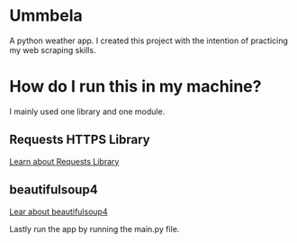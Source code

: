 # Ummbela
A python weather app. I created this project with the intention of practicing my web scraping skills.

# How do I run this in my machine? 
I mainly used one library and one module.

## Requests HTTPS Library
[Learn about Requests Library](https://requests.readthedocs.io/en/latest/)

## beautifulsoup4
[Lear about beautifulsoup4](https://pypi.org/project/beautifulsoup4/)

Lastly run the app by running the main.py file.